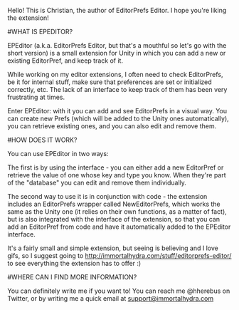 ﻿Hello! This is Christian, the author of EditorPrefs Editor. I hope you're liking the extension!

#WHAT IS EPEDITOR?

EPEditor (a.k.a. EditorPrefs Editor, but that's a mouthful so let's go with the short version)
is a small extension for Unity in which you can add a new or existing EditorPref, and keep
track of it.

While working on my editor extensions, I often need to check EditorPrefs, be it for internal
stuff, make sure that preferences are set or initialized correctly, etc. The lack of an
interface to keep track of them has been very frustrating at times.

Enter EPEditor: with it you can add and see EditorPrefs in a visual way. You can create new
Prefs (which will be added to the Unity ones automatically), you can retrieve existing ones,
and you can also edit and remove them.

#HOW DOES IT WORK?

You can use EPEditor in two ways:

The first is by using the interface - you can either add a new EditorPref or retrieve the value
of one whose key and type you know. When they're part of the "database" you can edit and remove
them individually.

The second way to use it is in conjunction with code - the extension includes an EditorPrefs
wrapper called NewEditorPrefs, which works the same as the Unity one (it relies on their own
functions, as a matter of fact), but is also integrated with the interface of the extension, so
that you can add an EditorPref from code and have it automatically added to the EPEditor interface.

It's a fairly small and simple extension, but seeing is believing and I love gifs, so I suggest
going to http://immortalhydra.com/stuff/editorprefs-editor/ to see everything the
extension has to offer :)

#WHERE CAN I FIND MORE INFORMATION?

You can definitely write me if you want to! You can reach me @hherebus on Twitter, or by writing me
a quick email at support@immortalhydra.com